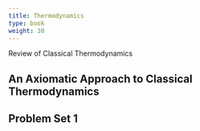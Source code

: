 ```yaml
---
title: Thermodynamics
type: book
weight: 30
---
```


Review of Classical Thermodynamics

<!--more-->

## An Axiomatic Approach to Classical Thermodynamics

## Problem Set 1

